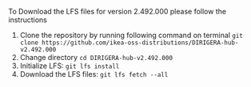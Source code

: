 To Download the LFS files for version 2.492.000 please follow the instructions

1. Clone the repository by running following command on terminal `git clone https://github.com/ikea-oss-distributions/DIRIGERA-hub-v2.492.000`
2. Change directory `cd DIRIGERA-hub-v2.492.000`
3. Initialize LFS: `git lfs install`
4. Download the LFS files: `git lfs fetch --all`
